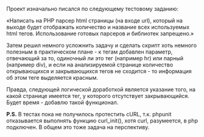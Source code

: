 Проект изначально писался по следующему тестовому заданию:

«Написать на PHP парсер html страницы (на входе url), который на выходе будет отображать 
количество и название всех используемых html тегов. Использование готовых парсеров и 
библиотек запрещено.»

Затем решил немного усложнить задачу и сделать скрипт хоть немного полезным в практическом 
плане - к тегам добавлен параметр, отвечающий за то, одиночный ли это тег (например hr) 
или парный (например div), и если на анализируемой странице количество открывающихся и
закрывающихся тегов не сходится - то информация об этом теге выделяется красным.

Правда, следующей логической доработкой является указание того, на какой странице имеется тег, 
у которого отсутствует закрывающийся. Будет время - добавлю такой функционал.

**P.S.**
В тестах пока не получилось протестить cURL, т.к. phpunit отказывается выполнять функцию curl_init(), 
хотя curl, разумеется, в php подключен. В общем это тоже задача на перспективу.